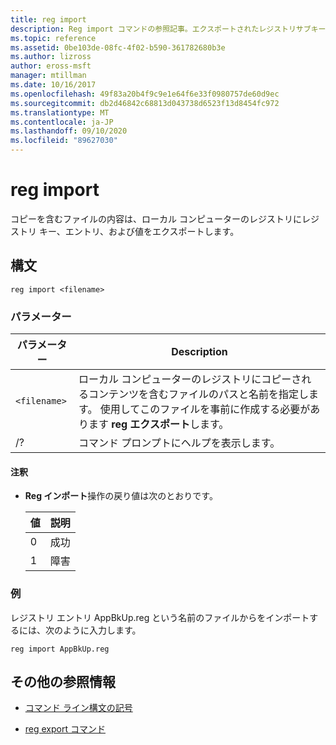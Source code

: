 ```yaml
---
title: reg import
description: Reg import コマンドの参照記事。エクスポートされたレジストリサブキー、エントリ、および値を含むファイルの内容をローカルコンピューターのレジストリにコピーします。
ms.topic: reference
ms.assetid: 0be103de-08fc-4f02-b590-361782680b3e
ms.author: lizross
author: eross-msft
manager: mtillman
ms.date: 10/16/2017
ms.openlocfilehash: 49f83a20b4f9c9e1e64f6e33f0980757de60d9ec
ms.sourcegitcommit: db2d46842c68813d043738d6523f13d8454fc972
ms.translationtype: MT
ms.contentlocale: ja-JP
ms.lasthandoff: 09/10/2020
ms.locfileid: "89627030"
---
```

# <a name="reg-import"></a>reg import

コピーを含むファイルの内容は、ローカル コンピューターのレジストリにレジストリ キー、エントリ、および値をエクスポートします。

## <a name="syntax"></a>構文

```
reg import <filename>
```

### <a name="parameters"></a>パラメーター

| パラメーター | Description |
|--|--|
| `<filename>` | ローカル コンピューターのレジストリにコピーされるコンテンツを含むファイルのパスと名前を指定します。 使用してこのファイルを事前に作成する必要があります **reg エクスポート**します。 |
| /? | コマンド プロンプトにヘルプを表示します。 |

#### <a name="remarks"></a>注釈

- **Reg インポート**操作の戻り値は次のとおりです。

    | 値 | 説明 |
    |--|--|
    | 0 | 成功 |
    | 1 | 障害 |

### <a name="examples"></a>例

レジストリ エントリ AppBkUp.reg という名前のファイルからをインポートするには、次のように入力します。

```
reg import AppBkUp.reg
```

## <a name="additional-references"></a>その他の参照情報

- [コマンド ライン構文の記号](command-line-syntax-key.md)

- [reg export コマンド](reg-export.md)
